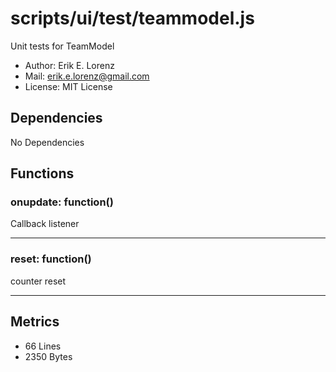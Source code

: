 # scripts/ui/test/teammodel.js


Unit tests for TeamModel

* Author: Erik E. Lorenz 
* Mail: <erik.e.lorenz@gmail.com>
* License: MIT License


## Dependencies

No Dependencies

## Functions

###         onupdate: function()
Callback listener

---


###         reset: function()
counter reset

---

## Metrics

* 66 Lines
* 2350 Bytes

